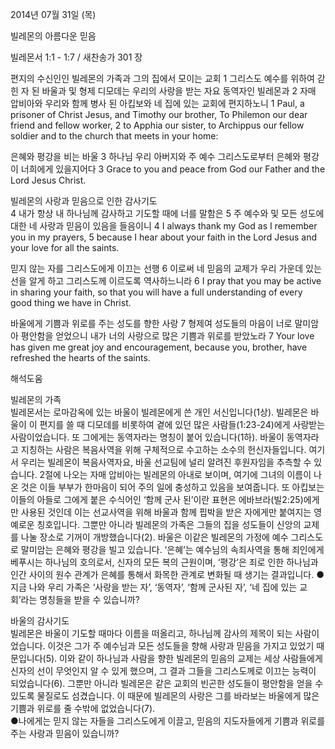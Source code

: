 2014년 07월 31일 (목)

빌레몬의 아름다운 믿음



빌레몬서 1:1 - 1:7 / 새찬송가 301 장


편지의 수신인인 빌레몬의 가족과 그의 집에서 모이는 교회 
1 그리스도 예수를 위하여 갇힌 자 된 바울과 및 형제 디모데는 우리의 사랑을 받는 자요 동역자인 빌레몬과 2 자매 압비아와 우리와 함께 병사 된 아킵보와 네 집에 있는 교회에 편지하노니
1 Paul, a prisoner of Christ Jesus, and Timothy our brother, To Philemon our dear friend and fellow worker, 2 to Apphia our sister, to Archippus our fellow soldier and to the church that meets in your home:

은혜와 평강을 비는 바울 
3 하나님 우리 아버지와 주 예수 그리스도로부터 은혜와 평강이 너희에게 있을지어다
3 Grace to you and peace from God our Father and the Lord Jesus Christ. 

빌레몬의 사랑과 믿음으로 인한 감사기도  
4 내가 항상 내 하나님께 감사하고 기도할 때에 너를 말함은 5 주 예수와 및 모든 성도에 대한 네 사랑과 믿음이 있음을 들음이니 
4 I always thank my God as I remember you in my prayers, 5 because I hear about your faith in the Lord Jesus and your love for all the saints.

믿지 않는 자를 그리스도에게 이끄는 선행
6 이로써 네 믿음의 교제가 우리 가운데 있는 선을 알게 하고 그리스도께 이르도록 역사하느니라
6 I pray that you may be active in sharing your faith, so that you will have a full understanding of every good thing we have in Christ.

바울에게 기쁨과 위로를 주는 성도를 향한 사랑 
7 형제여 성도들의 마음이 너로 말미암아 평안함을 얻었으니 내가 너의 사랑으로 많은 기쁨과 위로를 받았노라
7 Your love has given me great joy and encouragement, because you, brother, have refreshed the hearts of the saints.

해석도움





빌레몬의 가족  
빌레몬서는 로마감옥에 있는 바울이 빌레몬에게 쓴 개인 서신입니다(1상). 빌레몬은 바울이 이 편지를 쓸 때 디모데를 비롯하여 곁에 있던 많은 사람들(1:23-24)에게 사랑받는 사람이었습니다. 또 그에게는 동역자라는 명칭이 붙어 있습니다(1하). 바울이 동역자라고 지칭하는 사람은 복음사역을 위해 구체적으로 수고하는 소수의 헌신자들입니다. 여기서 우리는 빌레몬이 복음사역자요, 바울 선교팀에 널리 알려진 후원자임을 추측할 수 있습니다. 2절에 나오는 자매 압비아는 빌레몬의 아내로 보이며, 여기에 그녀의 이름이 나온 것은 이들 부부가 한마음이 되어 주의 일에 충성하고 있음을 보여줍니다. 또 아킵보는 이들의 아들로 그에게 붙은 수식어인 ‘함께 군사 된’이란 표현은 에바브라(빌2:25)에게만 사용된 것인데 이는 선교사역을 위해 바울과 함께 핍박을 받은 자에게만 붙여지는 영예로운 칭호입니다. 그뿐만 아니라 빌레몬의 가족은 그들의 집을 성도들이 신앙의 교제를 나눌 장소로 기꺼이 개방했습니다(2). 바울은 이같은 빌레몬의 가정에 예수 그리스도로 말미암는 은혜와 평강을 빌고 있습니다. ‘은혜’는 예수님의 속죄사역을 통해 죄인에게 베푸시는 하나님의 호의로서, 신자의 모든 복의 근원이며, ‘평강’은 죄로 인한 하나님과 인간 사이의 원수 관계가 은혜를 통해서 화목한 관계로 변화될 때 생기는 결과입니다. 
●지금 나와 우리 가족은 ‘사랑을 받는 자’, ‘동역자’, ‘함께 군사된 자’, ‘네 집에 있는 교회’라는 명칭들을 받을 수 있습니까? 

바울의 감사기도  
빌레몬은 바울이 기도할 때마다 이름을 떠올리고, 하나님께 감사의 제목이 되는 사람이었습니다. 이것은 그가 주 예수님과 모든 성도들을 향해 사랑과 믿음을 가지고 있었기 때문입니다(5). 이와 같이 하나님과 사람을 향한 빌레몬의 믿음의 교제는 세상 사람들에게 신자의 선이 무엇인지 알 수 있게 했으며, 그 결과 그들을 그리스도께로 이끄는 능력이 되었습니다(6). 그뿐만 아니라 빌레몬은 같은 교회의 빈곤한 성도들이 평안함을 얻을 수 있도록 물질로도 섬겼습니다. 이 때문에 빌레몬의 사랑은 그를 바라보는 바울에게 많은 기쁨과 위로를 줄 수밖에 없었습니다(7).   
●나에게는 믿지 않는 자들을 그리스도에게 이끌고, 믿음의 지도자들에게 기쁨과 위로를 주는 사랑과 믿음이 있습니까?
